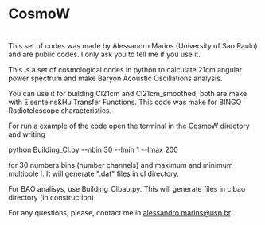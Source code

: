 # CosmoW
# 
This set of codes was made by Alessandro Marins (University of Sao Paulo) and are public codes. I only ask you to tell me if you use it.


This is a set of cosmological codes in python to calculate 21cm angular power spectrum and make  Baryon Acoustic Oscillations analysis.

You can use it for building Cl21cm and Cl21cm_smoothed, both are make with Eisenteins&Hu Transfer Functions. This code was make for BINGO Radiotelescope characteristics.

For run a example of the code open the terminal in the CosmoW directory and writing

python Building_Cl.py --nbin 30 --lmin 1 --lmax 200

for 30 numbers bins (number channels) and maximum and minimum multipole l.
It will generate ".dat" files in cl directory.

For BAO analisys, use Building_Clbao.py. This will generate files in clbao directory (in construction).

For any questions, please, contact me in alessandro.marins@usp.br.
